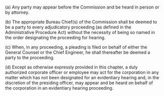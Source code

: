 (a) Any party may appear before the Commission and be heard in person or by attorney.

(b) The appropriate Bureau Chief(s) of the Commission shall be deemed to be a party to every adjudicatory proceeding (as defined in the Administrative Procedure Act) without the necessity of being so named in the order designating the proceeding for hearing.

(c) When, in any proceeding, a pleading is filed on behalf of either the General Counsel or the Chief Engineer, he shall thereafter be deemed a party to the proceeding.

(d) Except as otherwise expressly provided in this chapter, a duly authorized corporate officer or employee may act for the corporation in any matter which has not been designated for an evidentiary hearing and, in the discretion of the presiding officer, may appear and be heard on behalf of the corporation in an evidentiary hearing proceeding.

